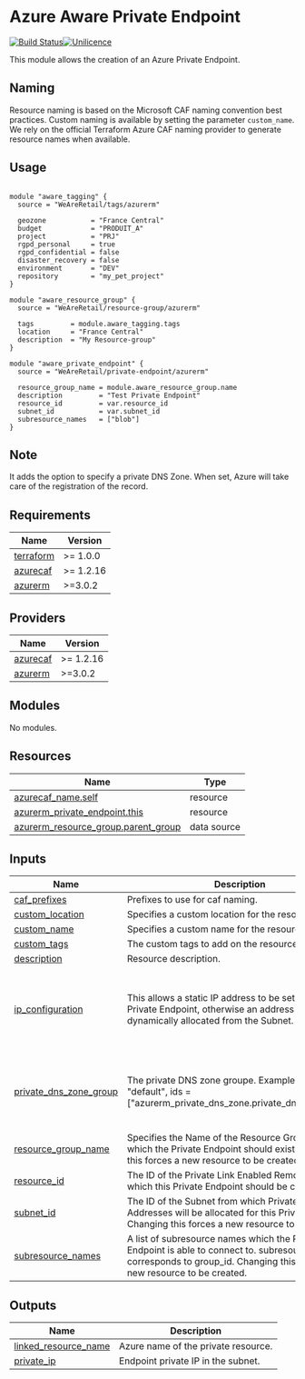 # Azure Aware Private Endpoint

[![Build Status](https://dev.azure.com/weareretail/Tooling/_apis/build/status/mod_azu_private_endpoint?repoName=mod_azu_private_endpoint&branchName=master)](https://dev.azure.com/weareretail/Tooling/_build/latest?definitionId=2&repoName=mod_azu_private_endpoint&branchName=master)[![Unilicence](https://img.shields.io/badge/licence-The%20Unilicence-green)](LICENCE)

This module allows the creation of an Azure Private Endpoint.

## Naming

Resource naming is based on the Microsoft CAF naming convention best practices. Custom naming is available by setting the parameter `custom_name`. We rely on the official Terraform Azure CAF naming provider to generate resource names when available.

## Usage

```hcl

module "aware_tagging" {
  source = "WeAreRetail/tags/azurerm"

  geozone           = "France Central"
  budget            = "PRODUIT_A"
  project           = "PRJ"
  rgpd_personal     = true
  rgpd_confidential = false
  disaster_recovery = false
  environment       = "DEV"
  repository        = "my_pet_project"
}

module "aware_resource_group" {
  source = "WeAreRetail/resource-group/azurerm"

  tags         = module.aware_tagging.tags
  location     = "France Central"
  description  = "My Resource-group"
}

module "aware_private_endpoint" {
  source = "WeAreRetail/private-endpoint/azurerm"

  resource_group_name = module.aware_resource_group.name
  description         = "Test Private Endpoint"
  resource_id         = var.resource_id
  subnet_id           = var.subnet_id
  subresource_names   = ["blob"]
}

```

## Note

It adds the option to specify a private DNS Zone. When set, Azure will take care of the registration of the record.

<!-- BEGIN_TF_DOCS -->
## Requirements

| Name | Version |
|------|---------|
| <a name="requirement_terraform"></a> [terraform](#requirement\_terraform) | >= 1.0.0 |
| <a name="requirement_azurecaf"></a> [azurecaf](#requirement\_azurecaf) | >= 1.2.16 |
| <a name="requirement_azurerm"></a> [azurerm](#requirement\_azurerm) | >=3.0.2 |

## Providers

| Name | Version |
|------|---------|
| <a name="provider_azurecaf"></a> [azurecaf](#provider\_azurecaf) | >= 1.2.16 |
| <a name="provider_azurerm"></a> [azurerm](#provider\_azurerm) | >=3.0.2 |

## Modules

No modules.

## Resources

| Name | Type |
|------|------|
| [azurecaf_name.self](https://registry.terraform.io/providers/aztfmod/azurecaf/latest/docs/resources/name) | resource |
| [azurerm_private_endpoint.this](https://registry.terraform.io/providers/hashicorp/azurerm/latest/docs/resources/private_endpoint) | resource |
| [azurerm_resource_group.parent_group](https://registry.terraform.io/providers/hashicorp/azurerm/latest/docs/data-sources/resource_group) | data source |

## Inputs

| Name | Description | Type | Default | Required |
|------|-------------|------|---------|:--------:|
| <a name="input_caf_prefixes"></a> [caf\_prefixes](#input\_caf\_prefixes) | Prefixes to use for caf naming. | `list(string)` | `[]` | no |
| <a name="input_custom_location"></a> [custom\_location](#input\_custom\_location) | Specifies a custom location for the resource. | `string` | `""` | no |
| <a name="input_custom_name"></a> [custom\_name](#input\_custom\_name) | Specifies a custom name for the resource. | `string` | `""` | no |
| <a name="input_custom_tags"></a> [custom\_tags](#input\_custom\_tags) | The custom tags to add on the resource. | `map(string)` | `{}` | no |
| <a name="input_description"></a> [description](#input\_description) | Resource description. | `string` | `""` | no |
| <a name="input_ip_configuration"></a> [ip\_configuration](#input\_ip\_configuration) | This allows a static IP address to be set for this Private Endpoint, otherwise an address is dynamically allocated from the Subnet. | <pre>object({<br/>    name               = string<br/>    private_ip_address = string<br/>    subresource_name   = optional(string)<br/>    member_name        = optional(string)<br/>  })</pre> | `null` | no |
| <a name="input_private_dns_zone_group"></a> [private\_dns\_zone\_group](#input\_private\_dns\_zone\_group) | The private DNS zone groupe. Example {name = "default", ids = ["azurerm\_private\_dns\_zone.private\_dns\_zones.id"]} | <pre>list(<br/>    object({<br/>      name = string<br/>      ids  = list(string)<br/>    })<br/>  )</pre> | `null` | no |
| <a name="input_resource_group_name"></a> [resource\_group\_name](#input\_resource\_group\_name) | Specifies the Name of the Resource Group within which the Private Endpoint should exist. Changing this forces a new resource to be created. | `string` | n/a | yes |
| <a name="input_resource_id"></a> [resource\_id](#input\_resource\_id) | The ID of the Private Link Enabled Remote Resource which this Private Endpoint should be connected to. | `string` | n/a | yes |
| <a name="input_subnet_id"></a> [subnet\_id](#input\_subnet\_id) | The ID of the Subnet from which Private IP Addresses will be allocated for this Private Endpoint. Changing this forces a new resource to be created. | `string` | n/a | yes |
| <a name="input_subresource_names"></a> [subresource\_names](#input\_subresource\_names) | A list of subresource names which the Private Endpoint is able to connect to. subresource\_names corresponds to group\_id. Changing this forces a new resource to be created. | `list(string)` | n/a | yes |

## Outputs

| Name | Description |
|------|-------------|
| <a name="output_linked_resource_name"></a> [linked\_resource\_name](#output\_linked\_resource\_name) | Azure name of the private resource. |
| <a name="output_private_ip"></a> [private\_ip](#output\_private\_ip) | Endpoint private IP in the subnet. |
<!-- END_TF_DOCS -->
